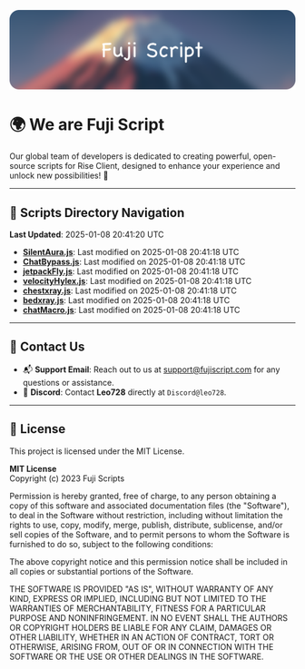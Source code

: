 ![Banner](.github/b.webp)

# 🌍 **We are Fuji Script**

Our global team of developers is dedicated to creating powerful, open-source scripts for Rise Client, designed to enhance your experience and unlock new possibilities! 🌟

---
<!-- SCRIPTS_NAVIGATION_START -->
## 📂 **Scripts Directory Navigation**

**Last Updated**: 2025-01-08 20:41:20 UTC

- **[SilentAura.js](scripts/SilentAura.js)**: Last modified on 2025-01-08 20:41:18 UTC
- **[ChatBypass.js](scripts/ChatBypass.js)**: Last modified on 2025-01-08 20:41:18 UTC
- **[jetpackFly.js](scripts/jetpackFly.js)**: Last modified on 2025-01-08 20:41:18 UTC
- **[velocityHylex.js](scripts/velocityHylex.js)**: Last modified on 2025-01-08 20:41:18 UTC
- **[chestxray.js](scripts/chestxray.js)**: Last modified on 2025-01-08 20:41:18 UTC
- **[bedxray.js](scripts/bedxray.js)**: Last modified on 2025-01-08 20:41:18 UTC
- **[chatMacro.js](scripts/chatMacro.js)**: Last modified on 2025-01-08 20:41:18 UTC

<!-- SCRIPTS_NAVIGATION_END -->

---

## 💬 **Contact Us**  
- 📬 **Support Email**: Reach out to us at [support@fujiscript.com](mailto:support@fujiscript.com) for any questions or assistance.  
- 💬 **Discord**: Contact **Leo728** directly at `Discord@leo728`.

---

## 📜 **License**

This project is licensed under the MIT License.  

**MIT License**  
Copyright (c) 2023 Fuji Scripts  

Permission is hereby granted, free of charge, to any person obtaining a copy of this software and associated documentation files (the "Software"), to deal in the Software without restriction, including without limitation the rights to use, copy, modify, merge, publish, distribute, sublicense, and/or sell copies of the Software, and to permit persons to whom the Software is furnished to do so, subject to the following conditions:  

The above copyright notice and this permission notice shall be included in all copies or substantial portions of the Software.  

THE SOFTWARE IS PROVIDED "AS IS", WITHOUT WARRANTY OF ANY KIND, EXPRESS OR IMPLIED, INCLUDING BUT NOT LIMITED TO THE WARRANTIES OF MERCHANTABILITY, FITNESS FOR A PARTICULAR PURPOSE AND NONINFRINGEMENT. IN NO EVENT SHALL THE AUTHORS OR COPYRIGHT HOLDERS BE LIABLE FOR ANY CLAIM, DAMAGES OR OTHER LIABILITY, WHETHER IN AN ACTION OF CONTRACT, TORT OR OTHERWISE, ARISING FROM, OUT OF OR IN CONNECTION WITH THE SOFTWARE OR THE USE OR OTHER DEALINGS IN THE SOFTWARE.  

